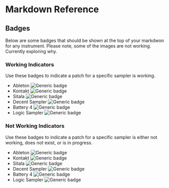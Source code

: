 # Markdown Reference

## Badges
Below are some badges that should be shown at the top of your markdwon for any instrument. Please note, some of the images are not working. Currently exploring why.
### Working Indicators
Use these badges to indicate a patch for a specific sampler is working.
* Ableton ![Generic badge](https://img.shields.io/badge/-Working-blue?logo=abletonlive)
* Kontakt ![Generic badge](https://img.shields.io/badge/-Working-blue?logo=data/png;https://github.com/pumodi/open-samples/tree/main/docs/img/samplers/kontakt.png)
* Sitala ![Generic badge](https://img.shields.io/badge/-Working-blue?logo=data/png;/docs/img/samplers/sitala.png)
* Decent Sampler ![Generic badge](https://img.shields.io/badge/-Working-blue?logo=data/png;/docs/img/samplers/ds.png)
* Battery 4 ![Generic badge](https://img.shields.io/badge/-Working-blue?logo=data/png;/docs/img/samplers/battery.png)
* Logic Sampler ![Generic badge](https://img.shields.io/badge/-Working-blue?logo=apple)
### Not Working Indicators
Use these badges to indicate a patch for a specific sampler is either not working, does not exist, or is in progress.
* Ableton ![Generic badge](https://img.shields.io/badge/-Invalid-red?logo=abletonlive)
* Kontakt ![Generic badge](https://img.shields.io/badge/-Invalid-red?logo=data/png;docs/img/samplers/kontakt.png;base64)
* Sitala ![Generic badge](https://img.shields.io/badge/-Invalid-red?logo=data/png;/docs/img/samplers/sitala.png)
* Decent Sampler ![Generic badge](https://img.shields.io/badge/-Invalid-red?logo=data/png;/docs/img/samplers/ds.png)
* Battery 4 ![Generic badge](https://img.shields.io/badge/-Invalid-red?logo=data/png;/docs/img/samplers/battery.png)
* Logic Sampler ![Generic badge](https://img.shields.io/badge/-Invalid-red?logo=apple)
